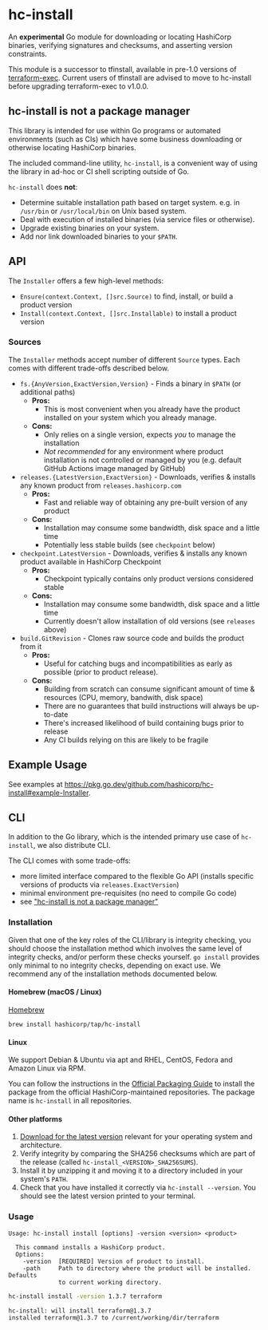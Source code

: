 # hc-install

An **experimental** Go module for downloading or locating HashiCorp binaries, verifying signatures and checksums, and asserting version constraints.

This module is a successor to tfinstall, available in pre-1.0 versions of [terraform-exec](https://github.com/hashicorp/terraform-exec). Current users of tfinstall are advised to move to hc-install before upgrading terraform-exec to v1.0.0.

## hc-install is not a package manager

This library is intended for use within Go programs or automated environments (such as CIs)
which have some business downloading or otherwise locating HashiCorp binaries.

The included command-line utility, `hc-install`, is a convenient way of using
the library in ad-hoc or CI shell scripting outside of Go.

`hc-install` does **not**:

 - Determine suitable installation path based on target system. e.g. in `/usr/bin` or `/usr/local/bin` on Unix based system.
 - Deal with execution of installed binaries (via service files or otherwise).
 - Upgrade existing binaries on your system.
 - Add nor link downloaded binaries to your `$PATH`.

## API

The `Installer` offers a few high-level methods:

 - `Ensure(context.Context, []src.Source)` to find, install, or build a product version
 - `Install(context.Context, []src.Installable)` to install a product version

### Sources

The `Installer` methods accept number of different `Source` types.
Each comes with different trade-offs described below.

 - `fs.{AnyVersion,ExactVersion,Version}` - Finds a binary in `$PATH` (or additional paths)
   - **Pros:**
     - This is most convenient when you already have the product installed on your system
      which you already manage.
   - **Cons:**
     - Only relies on a single version, expects _you_ to manage the installation
     - _Not recommended_ for any environment where product installation is not controlled or managed by you (e.g. default GitHub Actions image managed by GitHub)
 - `releases.{LatestVersion,ExactVersion}` - Downloads, verifies & installs any known product from `releases.hashicorp.com`
   - **Pros:**
     - Fast and reliable way of obtaining any pre-built version of any product
   - **Cons:**
     - Installation may consume some bandwidth, disk space and a little time
     - Potentially less stable builds (see `checkpoint` below)
 - `checkpoint.LatestVersion` - Downloads, verifies & installs any known product available in HashiCorp Checkpoint
   - **Pros:**
     - Checkpoint typically contains only product versions considered stable
   - **Cons:**
     - Installation may consume some bandwidth, disk space and a little time
     - Currently doesn't allow installation of old versions (see `releases` above)
 - `build.GitRevision` - Clones raw source code and builds the product from it
   - **Pros:**
     - Useful for catching bugs and incompatibilities as early as possible (prior to product release).
   - **Cons:**
     - Building from scratch can consume significant amount of time & resources (CPU, memory, bandwith, disk space)
     - There are no guarantees that build instructions will always be up-to-date
     - There's increased likelihood of build containing bugs prior to release
     - Any CI builds relying on this are likely to be fragile

## Example Usage

See examples at https://pkg.go.dev/github.com/hashicorp/hc-install#example-Installer.

## CLI

In addition to the Go library, which is the intended primary use case of `hc-install`, we also distribute CLI.

The CLI comes with some trade-offs:

 - more limited interface compared to the flexible Go API (installs specific versions of products via `releases.ExactVersion`)
 - minimal environment pre-requisites (no need to compile Go code)
 - see ["hc-install is not a package manager"](https://github.com/hashicorp/hc-install#hc-install-is-not-a-package-manager)

### Installation

Given that one of the key roles of the CLI/library is integrity checking, you should choose the installation method which involves the same level of integrity checks, and/or perform these checks yourself. `go install` provides only minimal to no integrity checks, depending on exact use. We recommend any of the installation methods documented below.

#### Homebrew (macOS / Linux)

[Homebrew](https://brew.sh)

```
brew install hashicorp/tap/hc-install
```

#### Linux

We support Debian & Ubuntu via apt and RHEL, CentOS, Fedora and Amazon Linux via RPM.

You can follow the instructions in the [Official Packaging Guide](https://www.hashicorp.com/official-packaging-guide) to install the package from the official HashiCorp-maintained repositories. The package name is `hc-install` in all repositories.

#### Other platforms

1. [Download for the latest version](https://releases.hashicorp.com/hc-install/) relevant for your operating system and architecture.
2. Verify integrity by comparing the SHA256 checksums which are part of the release (called `hc-install_<VERSION>_SHA256SUMS`).
3. Install it by unzipping it and moving it to a directory included in your system's `PATH`.
4. Check that you have installed it correctly via `hc-install --version`.
  You should see the latest version printed to your terminal.

### Usage

```
Usage: hc-install install [options] -version <version> <product>

  This command installs a HashiCorp product.
  Options:
    -version  [REQUIRED] Version of product to install.
    -path     Path to directory where the product will be installed. Defaults
              to current working directory.
```
```sh
hc-install install -version 1.3.7 terraform
```
```
hc-install: will install terraform@1.3.7
installed terraform@1.3.7 to /current/working/dir/terraform
```
